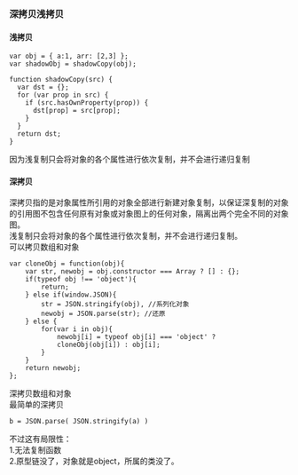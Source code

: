 ### 深拷贝浅拷贝
#### 浅拷贝
```
var obj = { a:1, arr: [2,3] };
var shadowObj = shadowCopy(obj);

function shadowCopy(src) {
  var dst = {};
  for (var prop in src) {
    if (src.hasOwnProperty(prop)) {
      dst[prop] = src[prop];
    }
  }
  return dst;
}
```
因为浅复制只会将对象的各个属性进行依次复制，并不会进行递归复制  

#### 深拷贝
深拷贝指的是对象属性所引用的对象全部进行新建对象复制，以保证深复制的对象的引用图不包含任何原有对象或对象图上的任何对象，隔离出两个完全不同的对象图。  
浅复制只会将对象的各个属性进行依次复制，并不会进行递归复制。  
可以拷贝数组和对象  
```
var cloneObj = function(obj){
    var str, newobj = obj.constructor === Array ? [] : {};
    if(typeof obj !== 'object'){
        return;
    } else if(window.JSON){
        str = JSON.stringify(obj), //系列化对象
        newobj = JSON.parse(str); //还原
    } else {
        for(var i in obj){
            newobj[i] = typeof obj[i] === 'object' ? 
            cloneObj(obj[i]) : obj[i]; 
        }
    }
    return newobj;
};

```
深拷贝数组和对象     
最简单的深拷贝  
```
b = JSON.parse( JSON.stringify(a) )
```
不过这有局限性：  
1.无法复制函数  
2.原型链没了，对象就是object，所属的类没了。  